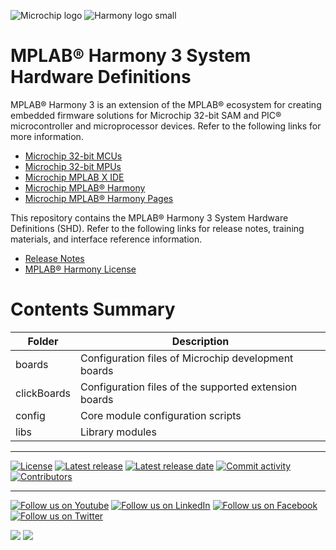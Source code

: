 ﻿![Microchip logo](https://raw.githubusercontent.com/wiki/Microchip-MPLAB-Harmony/Microchip-MPLAB-Harmony.github.io/images/microchip_logo.png)
![Harmony logo small](https://raw.githubusercontent.com/wiki/Microchip-MPLAB-Harmony/Microchip-MPLAB-Harmony.github.io/images/microchip_mplab_harmony_logo_small.png)

# MPLAB® Harmony 3 System Hardware Definitions

MPLAB® Harmony 3 is an extension of the MPLAB® ecosystem for creating
embedded firmware solutions for Microchip 32-bit SAM and PIC® microcontroller
and microprocessor devices. Refer to the following links for more information.

- [Microchip 32-bit MCUs](https://www.microchip.com/design-centers/32-bit)
- [Microchip 32-bit MPUs](https://www.microchip.com/design-centers/32-bit-mpus)
- [Microchip MPLAB X IDE](https://www.microchip.com/mplab/mplab-x-ide)
- [Microchip MPLAB® Harmony](https://www.microchip.com/mplab/mplab-harmony)
- [Microchip MPLAB® Harmony Pages](https://microchip-mplab-harmony.github.io/)

This repository contains the MPLAB® Harmony 3 System Hardware Definitions (SHD).
Refer to the following links for release notes, training materials, and interface
reference information.

- [Release Notes](./release_notes.md)
- [MPLAB® Harmony License](mplab_harmony_license.md)

# Contents Summary

| Folder      | Description                                           |
| ----------- | ----------------------------------------------------- |
| boards      | Configuration files of Microchip development boards   |
| clickBoards | Configuration files of the supported extension boards |
| config      | Core module configuration scripts                     |
| libs        | Library modules                                       |

---

[![License](https://img.shields.io/badge/license-Harmony%20license-orange.svg)](https://github.com/Microchip-MPLAB-Harmony/shd/blob/master/mplab_harmony_license.md)
[![Latest release](https://img.shields.io/github/release/Microchip-MPLAB-Harmony/shd.svg)](https://github.com/Microchip-MPLAB-Harmony/shd/releases/latest)
[![Latest release date](https://img.shields.io/github/release-date/Microchip-MPLAB-Harmony/shd.svg)](https://github.com/Microchip-MPLAB-Harmony/shd/releases/latest)
[![Commit activity](https://img.shields.io/github/commit-activity/y/Microchip-MPLAB-Harmony/shd.svg)](https://github.com/Microchip-MPLAB-Harmony/shd/graphs/commit-activity)
[![Contributors](https://img.shields.io/github/contributors-anon/Microchip-MPLAB-Harmony/shd.svg)]()

---

[![Follow us on Youtube](https://img.shields.io/badge/Youtube-Follow%20us%20on%20Youtube-red.svg)](https://www.youtube.com/user/MicrochipTechnology)
[![Follow us on LinkedIn](https://img.shields.io/badge/LinkedIn-Follow%20us%20on%20LinkedIn-blue.svg)](https://www.linkedin.com/company/microchip-technology)
[![Follow us on Facebook](https://img.shields.io/badge/Facebook-Follow%20us%20on%20Facebook-blue.svg)](https://www.facebook.com/microchiptechnology/)
[![Follow us on Twitter](https://img.shields.io/twitter/follow/MicrochipTech.svg?style=social)](https://twitter.com/MicrochipTech)

[![](https://img.shields.io/github/stars/Microchip-MPLAB-Harmony/shd.svg?style=social)]()
[![](https://img.shields.io/github/watchers/Microchip-MPLAB-Harmony/shd.svg?style=social)]()
